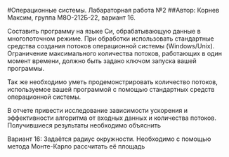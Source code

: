 #Операционные системы. Лабараторная работа №2 
##Автор: Корнев Максим, группа М8О-212Б-22, вариант 16. 
    
Составить программу на языке Си, обрабатывающую данные в многопоточном режиме. При 
обработки использовать стандартные средства создания потоков операционной системы 
(Windows/Unix). Ограничение максимального количества потоков, работающих в один момент 
времени, должно быть задано ключом запуска вашей программы. 

Так же необходимо уметь продемонстрировать количество потоков, используемое вашей 
программой с помощью стандартных средств операционной системы. 

В отчете привести исследование зависимости ускорения и эффективности алгоритма от входных 
данных и количества потоков. Получившиеся результаты необходимо объяснить 

Вариант 16: Задаётся радиус окружности. Необходимо с помощью метода Монте-Карло рассчитать её 
площадь 
